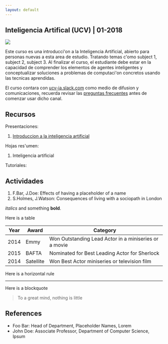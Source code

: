 ```yaml
---
layout: default
---
```


## Inteligencia Artifical (UCV) | 01-2018

<img class="profile-picture" src="sherlock.jpg">

Este curso es una introducci\'on a la Inteligencia Artificial, abierto para personas nuevas a esta area de estudio. Tratando temas c\'omo subject 1, subject 2, subject 3. Al finalizar el curso, el estudiante debe estar en la capacidad de comprender los elementos de agentes inteligentes y conceptualizar soluciones a problemas de computaci\'on concretos usando las tecnicas aprendidas.

El curso contara con [ucv-ia.slack.com](http://ucv-ia.slack.com) como medio de difusion y comunicaciones, recuerda revisar las [preguntas frecuentes](http://google.drive/asdfasd) antes de comenzar usar dicho canal.

## Recursos

Presentaciones:
1. [Introduccion a la inteligencia artificial](slideshare/asdfsadf) 


Hojas res\'umen:
1. Inteligencia artificial

Tutoriales:


## Actividades

1. F.Bar, J.Doe: Effects of having a placeholder of a name
2. S.Holmes, J.Watson: Consequences of living with a sociopath in London


*italics* and something **bold**.

Here is a table

Year | Award | Category
-----|-------|--------
2014 | Emmy  | Won Outstanding Lead Actor in a miniseries or a movie
2015 | BAFTA | Nominated for Best Leading Actor for Sherlock
2014 | Satellite | Won Best Actor miniseries or television film

Here is a horizontal rule

---

Here is a blockquote

> To a great mind, nothing is little

## References

* Foo Bar: Head of Department, Placeholder Names, Lorem
* John Doe: Associate Professor, Department of Computer Science, Ipsum
